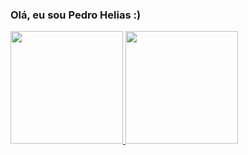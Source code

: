 ### Olá, eu sou Pedro Helias :)


 <div>
  <a href="https://github.com/pedrohelias">
  <img height="180em" src="https://github-readme-stats.vercel.app/api?username=pedrohelias&show_icons=true&theme=dark&include_all_commits=true&count_private=true"/>
  <img height="180em" src="https://github-readme-stats.vercel.app/api/top-langs/?username=pedrohelias&layout=compact&langs_count=7&theme=dark"/>


 

</div>

